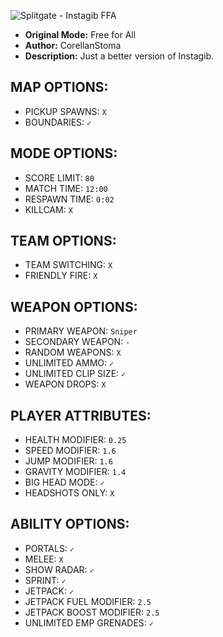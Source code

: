 ![Splitgate - Instagib FFA](https://user-images.githubusercontent.com/58918358/175748747-d8624c4c-3e10-42d3-95dc-d3e2d2da8414.png)

* **Original Mode:** Free for All
* **Author:** CorellanStoma
* **Description:** Just a better version of Instagib.

## MAP OPTIONS:
* PICKUP SPAWNS: ``X``
* BOUNDARIES: ``✓``

## MODE OPTIONS:
* SCORE LIMIT: ``80``
* MATCH TIME: ``12:00``
* RESPAWN TIME: ``0:02``
* KILLCAM: ``X``

## TEAM OPTIONS:
* TEAM SWITCHING: ``X``
* FRIENDLY FIRE: ``X``

## WEAPON OPTIONS:
* PRIMARY WEAPON: ``Sniper``
* SECONDARY WEAPON: ``-``
* RANDOM WEAPONS: ``X``
* UNLIMITED AMMO: ``✓``
* UNLIMITED CLIP SIZE: ``✓``
* WEAPON DROPS: ``X``

## PLAYER ATTRIBUTES:
* HEALTH MODIFIER: ``0.25``
* SPEED MODIFIER: ``1.6``
* JUMP MODIFIER: ``1.6``
* GRAVITY MODIFIER: ``1.4``
* BIG HEAD MODE: ``✓``
* HEADSHOTS ONLY: ``X``

## ABILITY OPTIONS:
* PORTALS: ``✓``
* MELEE: ``X``
* SHOW RADAR: ``✓``
* SPRINT: ``✓``
* JETPACK: ``✓``
* JETPACK FUEL MODIFIER: ``2.5``
* JETPACK BOOST MODIFIER: ``2.5``
* UNLIMITED EMP GRENADES: ``✓``
